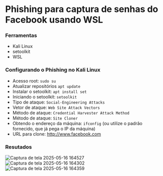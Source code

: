 # Phishing para captura de senhas do Facebook usando WSL

### Ferramentas

- Kali Linux
- setoolkit
- WSL

### Configurando o Phishing no Kali Linux

- Acesso root: ``` sudo su ```
- Atualizar repositórios ``` apt update ```
- Instalar o setoolkit: ``` apt install set ```
- Iniciando o setoolkit: ``` setoolkit ```
- Tipo de ataque: ``` Social-Engineering Attacks ```
- Vetor de ataque: ``` Web Site Attack Vectors ```
- Método de ataque: ```Credential Harvester Attack Method ```
- Método de ataque: ``` Site Cloner ```
- Obtendo o endereço da máquina: ``` ifconfig ``` (ou utilize o padrão fornecido, que já pega o IP da máquina)
- URL para clone: http://www.facebook.com

### Resutados

![Captura de tela 2025-05-16 164527](https://github.com/user-attachments/assets/7060094e-f0ec-4970-b9bb-56cbaee1ac28)
![Captura de tela 2025-05-16 164302](https://github.com/user-attachments/assets/2b4e61b0-8650-4fbd-8d8c-7ea88dd525be)
![Captura de tela 2025-05-16 164359](https://github.com/user-attachments/assets/9feb6964-5e51-4963-b640-53d9e02ab0c3)
